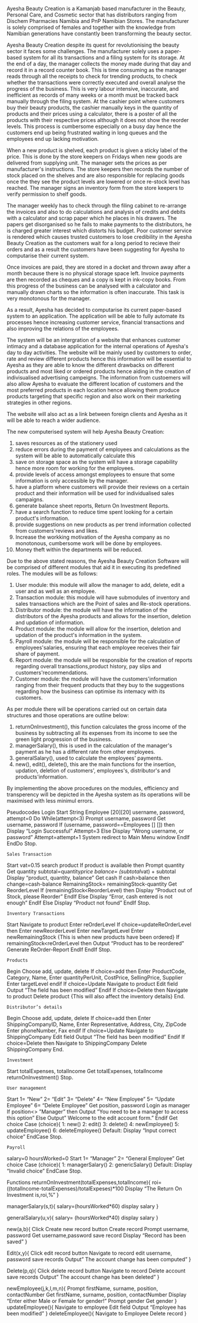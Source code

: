 Ayesha Beauty Creation is a Kamanjab based manufacturer in the Beauty, Personal Care, and Cosmetic sector that has distributors ranging from Dischem Pharmacies Namibia and PnP Namibian Stores. The manufacturer is solely comprised of females and together with the knowledge from Namibian generations have constantly been transforming the beauty sector.

Ayesha Beauty Creation despite its quest for revolutionising the beauty sector it faces some challenges. 
The manufacturer solely uses a paper-based system for all its transactions and a filing system for its storage. At the end of a day, the manager collects the money made during that day and record it in a record counter book. This is time consuming as the manager reads through all the receipts to check for trending products, to check whether the transactions were correctly executed and overall analyse the progress of the business. 
This is very labour intensive, inaccurate, and inefficient as records of many weeks or a month must be tracked back manually through the filing system.
At the cashier point where customers buy their beauty products, the cashier manually keys in the quantity of products and their prices using a calculator, there is a poster of all the products with their respective prices although it does not show the reorder levels.
This process is cumbersome especially on a busy day hence the customers end up being frustrated waiting in long queues and the employees end up lacking motivation.

When a new product is shelved, each product is given a sticky label of the price. This is done by the store keepers on Fridays when new goods are delivered from supplying unit. The manager sets the prices as per manufacturer's instructions. The store keepers then records the number of stock placed on the shelves and are also responsible for replacing goods once the they see the product levels are lowered or once re-stock level has reached. The manager signs an inventory  form from the store keepers to verify permission to shelf goods.

The manager weekly has to check through the filing cabinet to re-arrange the invoices and also to do calculations and analysis of credits and debits with a calculator and scrap paper which he places in his drawers. The papers get disorganised so he fails to make payments to the distributors, he is charged greater interest which distorts his budget. Poor customer service is rendered which causes trusted customers to lose credibility in the Ayesha Beauty Creation as the customers wait for a long period to recieve their orders and as a result the customers have been suggesting for Ayesha to computarise their current system.
 
Once invoices are paid, they are stored in a docket and thrown away after a month because there is no physical storage space left. Invoice payments are then recorded as cheques and a copy is kept in ink-copy books. From this progress of the business can be analysed with a calculator and manually drawn charts so the information is often inaccurate. This task is very monotonous for the manager.

As a result, Ayesha has decided to computarise its current paper-based system to an application. The application will be able to fully automate its processes hence increasing customer service, financial transactions and also improving the relations of the employees. 

The system will be an intergration of a website that enhances customer intimacy and a database application for the internal operations of Ayesha's day to day activities.
The website will be mainly used by customers to order, rate and review different products hence this information will be essential to Ayesha as they are able to know the different drawbacks on different products and most liked or ordered products hence aiding in the creation of indivisualised advertising campeigns. 
The information from custoemers will also allow Ayesha to evaluate the different location of customers and the most preferred products in each location hence allowing them produce products targeting that specific region and also work on their marketing strategies in other regions.

The website will also act as a link between foreign clients and Ayesha as it will be able to reach a wider audience.

The new computerised system will help Ayesha Beauty Creation: 
1. saves resources as of the stationery used
2. reduce errors during the payment of employees and calculations as the system will be able to automatically calculate this
3. save on storage space as the system will have a storage capability hence more room for working for the employees.
4. provide levels of access amongst employees to ensure that some information is only accessible by the manager. 
5. have a platform where customers will provide their reviews on a certain product and their information will be used for individualised sales campaigns. 
6. generate balance sheet reports, Return On Investment Reports.
7. have a search function to reduce time spent looking for a certain product's information.
8. provide suggestions on new products as per trend information collected from customers'reviews and likes.
9. Increase the workking motivation of the Ayesha company as no monotonous, cumbersome work will be done by employees.
10. Money theft within the departments will be reduced.

Due to the above stated reasons, the Ayesha Beauty Creation Software will be comprised of different modules that aid it in executing its predefined roles.
The modules will be as follows:
1. User module: this module will allow the manager to add, delete, edit a user and as well as an employee.
2. Transaction module: this module will have submodules of inventory and sales transactions which are the Point of sales and Re-stock operations.
3. Distributor module: the module will have the information of the distributors of the Ayesha products and allows for the insertion, deletion and updation of information.
4. Product module: the module will allow for the insertion, deletion and updation of the product's information in the system.
5. Payroll module: the module will be responsible for the calculation of employees'salaries, ensuring that each employee receives their fair share of payment.
6. Report module: the module will be responsible for the creation of reports regarding overall transactions,product history, pay slips and customers'recommendations.
7. Customer module: the module will have the customers'information ranging from their frequent products that they buy to the suggestions regarding how the business can optimise its intemacy with its customers.

As per module there will be operations carried out on certain data structures and those operations are outline below: 
1. returnOnInvestment(), this function calculates the gross income of the business by subtracting all its expenses from its income to see the green light progression of the business.
2. managerSalary(), this is used in the calculation of the manager's payment as he has a different rate from other employees.
3. generalSalary(), used to calculate the employees' payments.
4. new(), edit(), delete(), this are the main functions for the insertion, updation, deletion of customers', employees's, distributor's and products'information.

By implementing the above procedures on the modules, efficiency and transperency will be depicted in the Ayesha system as its operations will be maximised with less minimul errors.


Pseudocodes
	Login 
     Start
String Employee [20][20]
username, password, 
attempt=0
Do While(attempt<3)
Prompt username, password
Get username, password
If (username, password==Employees [] []) then
Display “Login Successful”
Attempt=3
	Else
Display “Wrong username, or password”
Attempt=attempt+1
System redirect to Main Menu window
           EndIf
EndDo
Stop.

	Sales Transaction
Start
vat=0.15
search product
	If product is available then
Prompt quantity
		Get  quantity
		subtotal=quantity*price
		balance= (subtotal*vat) + subtotal
		Display “product, quantity, balance”
		Get cash
		If cash>balance then
		change=cash-balance
RemainingStock= remainingStock-quantity
		Get ReorderLevel
If (remainingStock<ReorderLevel) then 
			Display “Product out of Stock, please Reorder”
			EndIf
		Else 
		Display “Error, cash entered is not enough”
EndIf
Else
Display “Product not found”
EndIf
Stop.

	Inventory Transactions 
Start
Navigate to product
Enter reOrderLevel
If choice=updateReOrderLevel    then
	Enter newReorderLevel
	Enter newTargetLevel
	Enter newRemainingStock {This is when new products have been ordered}
If remainingStock<reOrderLevel then
	Output “Product has to be reordered”
	Generate ReOrder-Report
EndIf
EndIf
Stop.

	Products
Begin
Choose add, update, delete
If choice=add then
	Enter ProductCode, Category, Name,
	Enter quantityPerUnit, CostPrice, SellingPrice, Supplier
	Enter targetLevel
endif
If choice=Update
	Navigate to product
	Edit field
	Output “The field has been modified”
Endif
If choice=Delete then
	Navigate to product
	Delete product
	{This will also affect the inventory details}
End.

	Distributor’s details
Begin
Choose add, update, delete
If choice=add then
	Enter ShippingCompanyID, Name,
	Enter Representative, Address, City, ZipCode
	Enter phoneNumber, Fax
endif
If choice=Update
	Navigate to ShippingCompany
	Edit field
	Output “The field has been modified”
Endif
If choice=Delete then
	Navigate to ShippingCompany
	Delete ShippingCompany
End.
                               
	Investment
Start
totalExpenses, totalIncome
Get totalExpenses, totalIncome
returnOnInvestment()
Stop. 

	User management 
Start
1= “New”
2= “Edit”
3= “Delete”
4= “New Employee”
5= “Update Employee”
6= “Delete Employee”
Get position, password
Login as  manager
If position<> ”Manager” then
Output ”You need to be a manager to access this option”
     Else
	Output” Welcome to the edit account form.”
      Endif
Get choice
Case (choice){
1: new()
2: edit()
3: delete()
4: newEmployee()
5: updateEmployee()
6: deleteEmployee()
Default: Display “Input correct choice”
EndCase
Stop.

	Payroll
salary=0
hoursWorked=0
Start
1= “Manager”
2= “General Employee”
Get choice 
Case (choice){ 
1: managerSalary()
2: genericSalary()
Default: Display “Invalid choice”
EndCase
Stop. 

Functions
returnOnInvestment(totalExpenses,totalIncome){
		roi=((totalIncome-totalExpenses)/totalExpeses)*100
			Display “The Return On Investment is,roi,%”
} 

managerSalary(s,t){ 
	salary=(hoursWorked*60)
	display salary
}


generalSalary(u,v){
	salary= (hoursWorked*40)
	display salary
}

new(a,b){
Click Create new record button
	Create record 
Prompt username, password
Get username,password
	save record
	Display “Record has been saved”
}

Edit(x,y){
Click edit record button
	Navigate to record 
edit username, password
	save records
	Output” The account change has been computed” 
}

Delete(p,q){
Click delete record button
	Navigate to record 
Delete account
	save records
	Output” The account change has been deleted” 
}



newEmployee(j,k,l,m,n){
Prompt firstName, surname, position, contactNumber
	Get  firstName, surname, position, contactNumber
	Display “Enter either Male or Female for gender!”
	Prompt gender
	Get gender
}
updateEmployee(){
	Navigate to employee
	Edit field 
	Output “Employee has been modified”
}
deleteEmployee(){
	Navigate to Employee
	Delete record
	}





